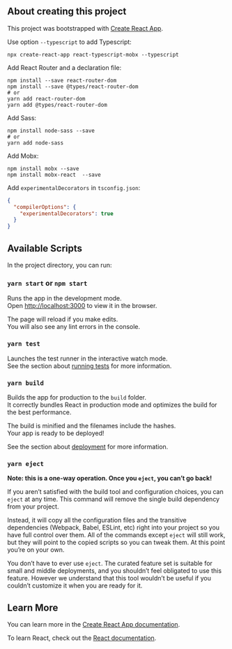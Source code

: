 ## About creating this project

This project was bootstrapped with [Create React App](https://github.com/facebook/create-react-app).

Use option `--typescript` to add Typescript:

```
npx create-react-app react-typescript-mobx --typescript
```

Add React Router and a declaration file:

```shell
npm install --save react-router-dom
npm install --save @types/react-router-dom
# or
yarn add react-router-dom
yarn add @types/react-router-dom
```

Add Sass:

```shell
npm install node-sass --save
# or
yarn add node-sass
```

Add Mobx:

```shell
npm install mobx --save
npm install mobx-react  --save
```

Add `experimentalDecorators` in `tsconfig.json`:
```json
{
  "compilerOptions": {
    "experimentalDecorators": true
  }
}
```

## Available Scripts

In the project directory, you can run:

### `yarn start` or `npm start`

Runs the app in the development mode.<br />
Open [http://localhost:3000](http://localhost:3000) to view it in the browser.

The page will reload if you make edits.<br />
You will also see any lint errors in the console.

### `yarn test`

Launches the test runner in the interactive watch mode.<br />
See the section about [running tests](https://facebook.github.io/create-react-app/docs/running-tests) for more information.

### `yarn build`

Builds the app for production to the `build` folder.<br />
It correctly bundles React in production mode and optimizes the build for the best performance.

The build is minified and the filenames include the hashes.<br />
Your app is ready to be deployed!

See the section about [deployment](https://facebook.github.io/create-react-app/docs/deployment) for more information.

### `yarn eject`

**Note: this is a one-way operation. Once you `eject`, you can’t go back!**

If you aren’t satisfied with the build tool and configuration choices, you can `eject` at any time. This command will remove the single build dependency from your project.

Instead, it will copy all the configuration files and the transitive dependencies (Webpack, Babel, ESLint, etc) right into your project so you have full control over them. All of the commands except `eject` will still work, but they will point to the copied scripts so you can tweak them. At this point you’re on your own.

You don’t have to ever use `eject`. The curated feature set is suitable for small and middle deployments, and you shouldn’t feel obligated to use this feature. However we understand that this tool wouldn’t be useful if you couldn’t customize it when you are ready for it.

## Learn More

You can learn more in the [Create React App documentation](https://facebook.github.io/create-react-app/docs/getting-started).

To learn React, check out the [React documentation](https://reactjs.org/).
